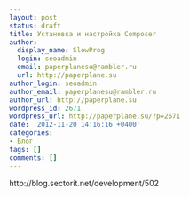 ```yaml
---
layout: post
status: draft
title: Установка и настройка Composer
author:
  display_name: SlowProg
  login: seoadmin
  email: paperplanesu@rambler.ru
  url: http://paperplane.su
author_login: seoadmin
author_email: paperplanesu@rambler.ru
author_url: http://paperplane.su
wordpress_id: 2671
wordpress_url: http://paperplane.su/?p=2671
date: '2012-11-20 14:16:16 +0400'
categories:
- Блог
tags: []
comments: []
---
```

<p>http:&#47;&#47;blog.sectorit.net&#47;development&#47;502</p>
